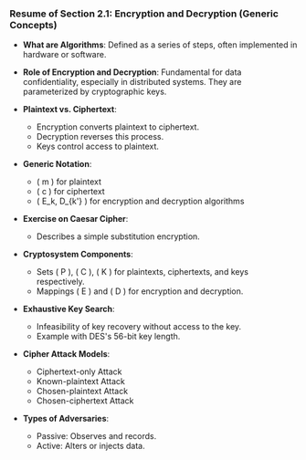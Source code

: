 ### Resume of Section 2.1: Encryption and Decryption (Generic Concepts)

- **What are Algorithms**: Defined as a series of steps, often implemented in hardware or software.

- **Role of Encryption and Decryption**: Fundamental for data confidentiality, especially in distributed systems. They are parameterized by cryptographic keys.

- **Plaintext vs. Ciphertext**:
  - Encryption converts plaintext to ciphertext.
  - Decryption reverses this process.
  - Keys control access to plaintext.

- **Generic Notation**:
  - \( m \) for plaintext
  - \( c \) for ciphertext
  - \( E_k, D_{k'} \) for encryption and decryption algorithms

- **Exercise on Caesar Cipher**:
  - Describes a simple substitution encryption.

- **Cryptosystem Components**:
  - Sets \( P \), \( C \), \( K \) for plaintexts, ciphertexts, and keys respectively.
  - Mappings \( E \) and \( D \) for encryption and decryption.

- **Exhaustive Key Search**:
  - Infeasibility of key recovery without access to the key.
  - Example with DES's 56-bit key length.

- **Cipher Attack Models**:
  - Ciphertext-only Attack
  - Known-plaintext Attack
  - Chosen-plaintext Attack
  - Chosen-ciphertext Attack

- **Types of Adversaries**:
  - Passive: Observes and records.
  - Active: Alters or injects data.
